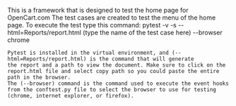 This is a framework that is designed to test the home page for OpenCart.com
The test cases are created to test the menu of the home page.
To execute the test type this command:
    pytest -v -s --html=Reports/report.html (type the name of the test case here) --browser chrome

    Pytest is installed in the virtual environment, and (--html=Reports/report.html) is the command that will generate 
    the report and a path to view the document. Make sure to click on the report.html file and select copy path so you could paste the entire path in the browser.
    The (--browser) command is the command used to execute the event hooks from the conftest.py file to select the browser to use for testing (chrome, internet explorer, or firefox).
       
